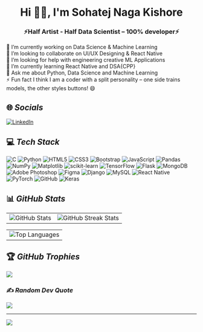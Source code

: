 <h1 align="center"> Hi 👋🏻, I'm Sohatej Naga Kishore</h1>
<h3 align="center">⚡Half Artist - Half Data Scientist – 100% developer⚡</h3>
🔭 I’m currently working on Data Science & Machine Learning<br>👯 I’m looking to collaborate on UI/UX Designing & React Native<br>🤝 I’m looking for help with engineering creative ML Applications<br>🌱 I’m currently learning React Native and DSA{CPP}<br>💬 Ask me about Python, Data Science and Machine Learning<br>⚡ Fun fact I think I am a coder with a split personality – one side trains models, the other styles buttons! 😄


## 🌐 _Socials_
[![LinkedIn](https://img.shields.io/badge/LinkedIn-%230077B5.svg?logo=linkedin&logoColor=white)](https://linkedin.com/in/msnkishore1702) 

## 💻 _Tech Stack_ 
![C](https://img.shields.io/badge/c-%2300599C.svg?style=for-the-badge&logo=c&logoColor=white) ![Python](https://img.shields.io/badge/python-3670A0?style=for-the-badge&logo=python&logoColor=ffdd54) ![HTML5](https://img.shields.io/badge/html5-%23E34F26.svg?style=for-the-badge&logo=html5&logoColor=white) ![CSS3](https://img.shields.io/badge/css3-%231572B6.svg?style=for-the-badge&logo=css3&logoColor=white) ![Bootstrap](https://img.shields.io/badge/bootstrap-%238511FA.svg?style=for-the-badge&logo=bootstrap&logoColor=white) ![JavaScript](https://img.shields.io/badge/javascript-%23323330.svg?style=for-the-badge&logo=javascript&logoColor=%23F7DF1E) ![Pandas](https://img.shields.io/badge/pandas-%23150458.svg?style=for-the-badge&logo=pandas&logoColor=white) ![NumPy](https://img.shields.io/badge/numpy-%23013243.svg?style=for-the-badge&logo=numpy&logoColor=white) ![Matplotlib](https://img.shields.io/badge/Matplotlib-%23ffffff.svg?style=for-the-badge&logo=Matplotlib&logoColor=black) ![scikit-learn](https://img.shields.io/badge/scikit--learn-%23F7931E.svg?style=for-the-badge&logo=scikit-learn&logoColor=white) ![TensorFlow](https://img.shields.io/badge/TensorFlow-%23FF6F00.svg?style=for-the-badge&logo=TensorFlow&logoColor=white) ![Flask](https://img.shields.io/badge/flask-%23000.svg?style=for-the-badge&logo=flask&logoColor=white)   ![MongoDB](https://img.shields.io/badge/MongoDB-%234ea94b.svg?style=for-the-badge&logo=mongodb&logoColor=white) ![Adobe Photoshop](https://img.shields.io/badge/adobe%20photoshop-%2331A8FF.svg?style=for-the-badge&logo=adobe%20photoshop&logoColor=white) ![Figma](https://img.shields.io/badge/figma-%23F24E1E.svg?style=for-the-badge&logo=figma&logoColor=white) ![Django](https://img.shields.io/badge/django-%23092E20.svg?style=for-the-badge&logo=django&logoColor=white) ![MySQL](https://img.shields.io/badge/mysql-4479A1.svg?style=for-the-badge&logo=mysql&logoColor=white) ![React Native](https://img.shields.io/badge/react_native-%2320232a.svg?style=for-the-badge&logo=react&logoColor=%2361DAFB) ![PyTorch](https://img.shields.io/badge/PyTorch-%23EE4C2C.svg?style=for-the-badge&logo=PyTorch&logoColor=white) ![GitHub](https://img.shields.io/badge/github-%23121011.svg?style=for-the-badge&logo=github&logoColor=white) ![Keras](https://img.shields.io/badge/Keras-%23D00000.svg?style=for-the-badge&logo=Keras&logoColor=white)


## 📊 _GitHub Stats_ 

<table>
  <tr>
    <!-- GitHub Stats on the left -->
    <td>
      <img src="https://github-readme-stats.vercel.app/api?username=Myself-Kishore&theme=dark&hide_border=false&include_all_commits=false&count_private=false" alt="GitHub Stats" />
    </td>
    <!-- Streak Stats on the right -->
    <td>
      <img src="https://github-readme-streak-stats.herokuapp.com/?user=Myself-Kishore&theme=dark&hide_border=false" alt="GitHub Streak Stats" />
    </td>
  </tr>
</table>
<table>
  <tr>
    <td colspan="2" style="text-align: center;">
      <img src="https://github-readme-stats.vercel.app/api/top-langs/?username=Myself-Kishore&theme=dark&hide_border=false&include_all_commits=false&count_private=false&layout=compact" alt="Top Languages" />
    </td>
  </tr>
</table>

## 🏆 _GitHub Trophies_
![](https://github-profile-trophy.vercel.app/?username=Myself-Kishore&theme=radical&no-frame=false&no-bg=false&margin-w=4)

### ✍️ _Random Dev Quote_
![](https://quotes-github-readme.vercel.app/api?type=horizontal&theme=dark)

---
[![](https://visitcount.itsvg.in/api?id=Myself-Kishore&icon=6&color=8)](https://visitcount.itsvg.in)

<!-- Proudly created with GPRM ( https://gprm.itsvg.in ) -->
